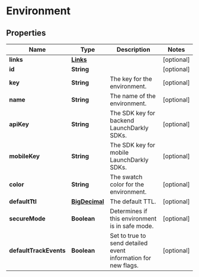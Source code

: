 
# Environment

## Properties
Name | Type | Description | Notes
------------ | ------------- | ------------- | -------------
**links** | [**Links**](Links.md) |  |  [optional]
**id** | **String** |  |  [optional]
**key** | **String** | The key for the environment. |  [optional]
**name** | **String** | The name of the environment. |  [optional]
**apiKey** | **String** | The SDK key for backend LaunchDarkly SDKs. |  [optional]
**mobileKey** | **String** | The SDK key for mobile LaunchDarkly SDKs. |  [optional]
**color** | **String** | The swatch color for the environment. |  [optional]
**defaultTtl** | [**BigDecimal**](BigDecimal.md) | The default TTL. |  [optional]
**secureMode** | **Boolean** | Determines if this environment is in safe mode. |  [optional]
**defaultTrackEvents** | **Boolean** | Set to true to send detailed event information for new flags. |  [optional]




